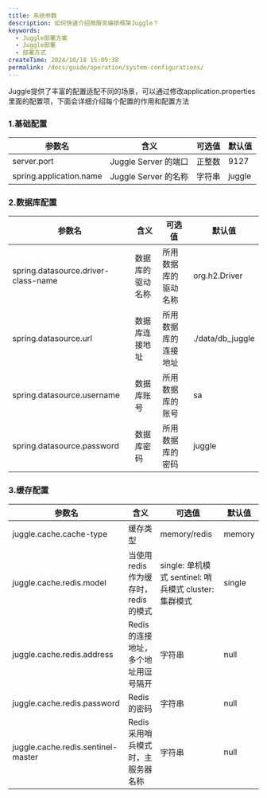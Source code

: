 ```yaml
---
title: 系统参数
description: 如何快速介绍微服务编排框架Juggle？
keywords:
  - Juggle部署方案
  - Juggle部署
  - 部署方式
createTime: 2024/10/18 15:09:38
permalink: /docs/guide/operation/system-configurations/
---
```


Juggle提供了丰富的配置适配不同的场景，可以通过修改application.properties里面的配置项，下面会详细介绍每个配置的作用和配置方法

### 1.基础配置

| 参数名                  | 含义                 | 可选值 | 默认值 |
| ----------------------- | -------------------- | ------ | ------ |
| server.port             | Juggle Server 的端口 | 正整数 | 9127   |
| spring.application.name | Juggle Server 的名称 | 字符串 | juggle |

### 2.数据库配置

| 参数名                              | 含义             | 可选值               | 默认值           |
| ----------------------------------- | ---------------- | -------------------- | ---------------- |
| spring.datasource.driver-class-name | 数据库的驱动名称 | 所用数据库的驱动名称 | org.h2.Driver    |
| spring.datasource.url               | 数据库连接地址   | 所用数据库的连接地址 | ./data/db_juggle |
| spring.datasource.username          | 数据库账号       | 所用数据库的账号     | sa               |
| spring.datasource.password          | 数据库密码       | 所用数据库的密码     | juggle           |

### 3.缓存配置

| 参数名                             | 含义                                | 可选值                                                    | 默认值 |
| ---------------------------------- | ----------------------------------- | --------------------------------------------------------- | ------ |
| juggle.cache.cache-type            | 缓存类型                            | memory/redis                                              | memory |
| juggle.cache.redis.model           | 当使用redis作为缓存时，redis的模式  | single: 单机模式   sentinel: 哨兵模式   cluster: 集群模式 | single |
| juggle.cache.redis.address         | Redis的连接地址，多个地址用逗号隔开 | 字符串                                                    | null   |
| juggle.cache.redis.password        | Redis的密码                         | 字符串                                                    | null   |
| juggle.cache.redis.sentinel-master | Redis采用哨兵模式时，主服务器名称   | 字符串                                                    | null   |